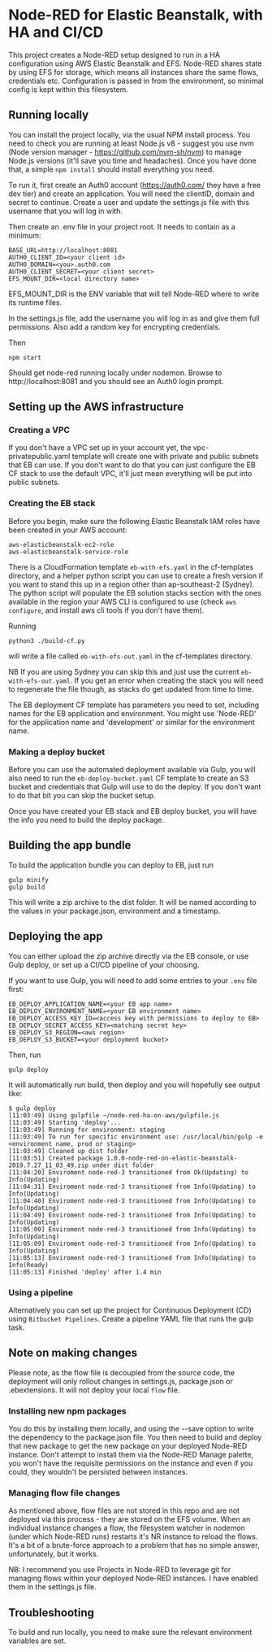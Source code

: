 # Node-RED for Elastic Beanstalk, with HA and CI/CD

This project creates a Node-RED setup designed to run in a HA configuration using AWS Elastic Beanstalk and EFS. Node-RED shares state by using EFS for storage, which means all instances share the same flows, credentials etc. Configuration is passed in from the environment, so minimal config is kept within this filesystem.

## Running locally

You can install the project locally, via the usual NPM install process. You need to check you are running at least Node.js v8 - suggest you use nvm (Node version manager - https://github.com/nvm-sh/nvm) to manage Node.js versions (it'll save you time and headaches). Once you have done that, a simple `npm install` should install everything you need.

To run it, first create an Auth0 account (https://auth0.com/ they have a free dev tier) and create an application. You will need the clientID, domain and secret to continue. Create a user and update the settings.js file with this username that you will log in with.

Then create an .env file in your project root. It needs to contain as a minimum:

```
BASE_URL=http://localhost:8081
AUTH0_CLIENT_ID=<your client id>
AUTH0_DOMAIN=<you>.auth0.com
AUTH0_CLIENT_SECRET=<your client secret>
EFS_MOUNT_DIR=<local directory name>
```
EFS_MOUNT_DIR is the ENV variable that will tell Node-RED where to write its runtime files.

In the settings.js file, add the username you will log in as and give them full permissions. Also add a random key for encrypting credentials.

Then 

```
npm start
```

Should get node-red running locally under nodemon. Browse to http://localhost:8081 and you should see an Auth0 login prompt.

## Setting up the AWS infrastructure

### Creating a VPC

If you don't have a VPC set up in your account yet, the vpc-privatepublic.yaml template will create one with private and public subnets that EB can use. If you don't want to do that you can just configure the EB CF stack to use the default VPC, it'll just mean everything will be put into public subnets.

### Creating the EB stack

Before you begin, make sure the following Elastic Beanstalk IAM roles have been created in your AWS account:

```
aws-elasticbeanstalk-ec2-role
aws-elasticbeanstalk-service-role
```

There is a CloudFormation template `eb-with-efs.yaml` in the cf-templates directory, and a helper python script you can use to create a fresh version if you want to stand this up in a region other than ap-southeast-2 (Sydney). The python script will populate the EB solution stacks section with the ones available in the region your AWS CLI is configured to use (check `aws configure`, and install aws cli tools if you don't have them). 

Running

`python3 ./build-cf.py`

will write a file called `eb-with-efs-out.yaml` in the cf-templates directory. 

NB If you are using Sydney you can skip this and just use the current `eb-with-efs-out.yaml`. If you get an error when creating the stack you will need to regenerate the file though, as stacks do get updated from time to time.

The EB deployment CF template has parameters you need to set, including names for the EB application and environment. You might use 'Node-RED' for the application name and 'development' or similar for the environment name. 

### Making a deploy bucket 

Before you can use the automated deployment available via Gulp, you will also need to run the `eb-deploy-bucket.yaml` CF template to create an S3 bucket and credentials that Gulp will use to do the deploy. If you don't want to do that bit you can skip the bucket setup.

Once you have created your EB stack and EB deploy bucket, you will have the info you need to build the deploy package.

## Building the app bundle

To build the application bundle you can deploy to EB, just run

```
gulp minify
gulp build
```

This will write a zip archive to the dist folder. It will be named according to the values in your package.json, environment and a timestamp.

## Deploying the app

You can either upload the zip archive directly via the EB console, or use Gulp deploy, or set up a CI/CD pipeline of your choosing. 

If you want to use Gulp, you will need to add some entries to your `.env` file first:

```
EB_DEPLOY_APPLICATION_NAME=<your EB app name>
EB_DEPLOY_ENVIRONMENT_NAME=<your EB environment name>
EB_DEPLOY_ACCESS_KEY_ID=<access key with permissions to deploy to EB>
EB_DEPLOY_SECRET_ACCESS_KEY=<matching secret key>
EB_DEPLOY_S3_REGION=<aws region>
EB_DEPLOY_S3_BUCKET=<your deployment bucket>
```

Then, run

```
gulp deploy
```

It will automatically run build, then deploy and you will hopefully see output like:

```
$ gulp deploy
[11:03:49] Using gulpfile ~/node-red-ha-on-aws/gulpfile.js
[11:03:49] Starting 'deploy'...
[11:03:49] Running for environment: staging
[11:03:49] To run for specific environment use: /usr/local/bin/gulp -e <environment name, prod or staging>
[11:03:49] Cleaned up dist folder
[11:03:51] Created package 1.0.0-node-red-on-elastic-beanstalk-2019.7.27_11_03_49.zip under dist folder
[11:04:20] Enviroment node-red-3 transitioned from Ok(Updating) to Info(Updating)
[11:04:31] Enviroment node-red-3 transitioned from Info(Updating) to Info(Updating)
[11:04:40] Enviroment node-red-3 transitioned from Info(Updating) to Info(Updating)
[11:04:49] Enviroment node-red-3 transitioned from Info(Updating) to Info(Updating)
[11:05:00] Enviroment node-red-3 transitioned from Info(Updating) to Info(Updating)
[11:05:09] Enviroment node-red-3 transitioned from Info(Updating) to Info(Updating)
[11:05:13] Enviroment node-red-3 transitioned from Info(Updating) to Info(Ready)
[11:05:13] Finished 'deploy' after 1.4 min
```

### Using a pipeline

Alternatively you can set up the project for Continuous Deployment (CD) using `Bitbucket Pipelines`. Create a pipeline YAML file that runs the gulp task. 

## Note on making changes

Please note, as the flow file is decoupled from the source code, the deployment will only rollout changes in settings.js, package.json or .ebextensions. It will not deploy your local `flow` file.

### Installing new npm packages

You do this by installing them locally, and using the --save option to write the dependency to the package.json file. You then need to build and deploy that new package to get the new package on your deployed Node-RED instance. Don't attempt to install them via the Node-RED Manage palette, you won't have the requisite permissions on the instance and even if you could, they wouldn't be persisted between instances.

### Managing flow file changes

As mentioned above, flow files are not stored in this repo and are not deployed via this process - they are stored on the EFS volume. When an individual instance changes a flow, the filesystem watcher in nodemon (under which Node-RED runs) restarts it's NR instance to reload the flows. It's a bit of a brute-force approach to a problem that has no simple answer, unfortunately, but it works.

NB: I recommend you use Projects in Node-RED to leverage git for managing flows within your deployed Node-RED instances. I have enabled them in the settings.js file.

## Troubleshooting

To build and run locally, you need to make sure the relevant environment variables are set.
